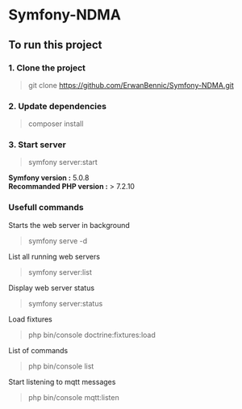 # Symfony-NDMA

## To run this project

### 1. Clone the project
> git clone https://github.com/ErwanBennic/Symfony-NDMA.git

### 2. Update dependencies
> composer install

### 3. Start server
> symfony server:start

**Symfony version :** 5.0.8  
**Recommanded PHP version :** > 7.2.10


### Usefull commands  

Starts the web server in background  
> symfony serve -d  

List all running web servers  
> symfony server:list

Display web server status 
> symfony server:status

Load fixtures
> php bin/console doctrine:fixtures:load

List of commands
> php bin/console list 

Start listening to mqtt messages
> php bin/console mqtt:listen
